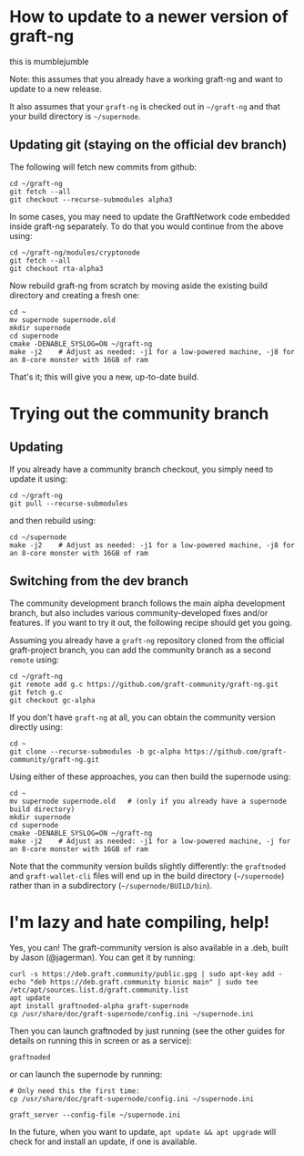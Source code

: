 # How to update to a newer version of graft-ng

this is mumblejumble

Note: this assumes that you already have a working graft-ng and want to update to a new release.

It also assumes that your `graft-ng` is checked out in `~/graft-ng` and that your build directory is `~/supernode`.

## Updating git (staying on the official dev branch)

The following will fetch new commits from github:

    cd ~/graft-ng
    git fetch --all
    git checkout --recurse-submodules alpha3

In some cases, you may need to update the GraftNetwork code embedded inside graft-ng separately.  To do that you would continue
from the above using:

    cd ~/graft-ng/modules/cryptonode
    git fetch --all
    git checkout rta-alpha3

Now rebuild graft-ng from scratch by moving aside the existing build directory and creating a fresh one:

    cd ~
    mv supernode supernode.old
    mkdir supernode
    cd supernode
    cmake -DENABLE_SYSLOG=ON ~/graft-ng
    make -j2    # Adjust as needed: -j1 for a low-powered machine, -j8 for an 8-core monster with 16GB of ram

That's it; this will give you a new, up-to-date build.


# Trying out the community branch

## Updating

If you already have a community branch checkout, you simply need to update it using:

    cd ~/graft-ng
    git pull --recurse-submodules

and then rebuild using:

    cd ~/supernode
    make -j2    # Adjust as needed: -j1 for a low-powered machine, -j8 for an 8-core monster with 16GB of ram

## Switching from the dev branch

The community development branch follows the main alpha development branch, but also includes various community-developed
fixes and/or features.  If you want to try it out, the following recipe should get you going.

Assuming you already have a `graft-ng` repository cloned from the official graft-project branch, you
can add the community branch as a second `remote` using:

    cd ~/graft-ng
    git remote add g.c https://github.com/graft-community/graft-ng.git
    git fetch g.c
    git checkout gc-alpha

If you don't have `graft-ng` at all, you can obtain the community version directly using:

    cd ~
    git clone --recurse-submodules -b gc-alpha https://github.com/graft-community/graft-ng.git

Using either of these approaches, you can then build the supernode using:

    cd ~
    mv supernode supernode.old   # (only if you already have a supernode build directory)
    mkdir supernode
    cd supernode
    cmake -DENABLE_SYSLOG=ON ~/graft-ng
    make -j2    # Adjust as needed: -j1 for a low-powered machine, -j for an 8-core monster with 16GB of ram

Note that the community version builds slightly differently: the `graftnoded` and `graft-wallet-cli` files will end up
in the build directory (`~/supernode`) rather than in a subdirectory (`~/supernode/BUILD/bin`).


# I'm lazy and hate compiling, help!

Yes, you can!  The graft-community version is also available in a .deb, built by Jason (@jagerman).  You can get it by running:

    curl -s https://deb.graft.community/public.gpg | sudo apt-key add -
    echo "deb https://deb.graft.community bionic main" | sudo tee /etc/apt/sources.list.d/graft.community.list
    apt update
    apt install graftnoded-alpha graft-supernode
    cp /usr/share/doc/graft-supernode/config.ini ~/supernode.ini

Then you can launch graftnoded by just running (see the other guides for details on running this in
screen or as a service):

    graftnoded

or can launch the supernode by running:

    # Only need this the first time:
    cp /usr/share/doc/graft-supernode/config.ini ~/supernode.ini

    graft_server --config-file ~/supernode.ini

In the future, when you want to update, `apt update && apt upgrade` will check for and install an update, if one is available.

